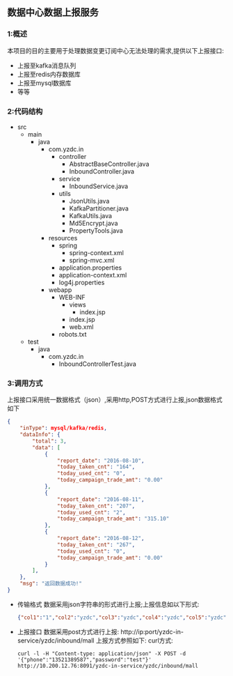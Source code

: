 ## 数据中心数据上报服务

### 1:概述

本项目的目的主要用于处理数据变更订阅中心无法处理的需求,提供以下上报接口:

- 上报至kafka消息队列
- 上报至redis内存数据库
- 上报至mysql数据库
- 等等

    
### 2:代码结构

 - src
     - main
         - java
             - com.yzdc.in
                 - controller
                     - AbstractBaseController.java
                     - InboundController.java
                 - service
                     - InboundService.java
                 - utils
                     - JsonUtils.java
                     - KafkaPartitioner.java
                     - KafkaUtils.java
                     - Md5Encrypt.java
                     - PropertyTools.java
             - resources
                 - spring
                     - spring-context.xml
                     - spring-mvc.xml
                 - application.properties
                 - application-context.xml
                 - log4j.properties
             - webapp
                 - WEB-INF
                     - views
                         - index.jsp
                     - index.jsp
                     - web.xml
                 - robots.txt
     - test
         - java
             - com.yzdc.in
                 - InboundControllerTest.java
   
  
  
### 3:调用方式

上报接口采用统一数据格式（json）,采用http,POST方式进行上报,json数据格式如下
```json
{
    "inType": mysql/kafka/redis,
    "dataInfo": {
        "total": 3,
        "data": [
            {
                "report_date": "2016-08-10",
                "today_taken_cnt": "164",
                "today_used_cnt": "0",
                "today_campaign_trade_amt": "0.00"
            },
            {
                "report_date": "2016-08-11",
                "today_taken_cnt": "207",
                "today_used_cnt": "2",
                "today_campaign_trade_amt": "315.10"
            },
            {
                "report_date": "2016-08-12",
                "today_taken_cnt": "267",
                "today_used_cnt": "0",
                "today_campaign_trade_amt": "0.00"
            }
        ],
    },
    "msg": "返回数据成功!"
}
```


- 传输格式
    数据采用json字符串的形式进行上报;上报信息如以下形式:
    ```json
    {"col1":"1","col2":"yzdc","col3":"yzdc","col4":"yzdc","col5":"yzdc","col6":"yzdc","col7":"yzdc","col8":"yzdc","col9":"yzdc","col10":"yzdc","col11":"yzdc","col12":"yzdc","col13":"yzdc","createdAtMs":1478586045285}
    ```
- 上报接口
    数据采用post方式进行上报:
    http://ip:port/yzdc-in-service/yzdc/inbound/mall
    上报方式参照如下:
    curl方式:
    ```
    curl -l -H "Content-type: application/json" -X POST -d '{"phone":"13521389587","password":"test"}' http://10.200.12.76:8091/yzdc-in-service/yzdc/inbound/mall
    ```
    
    